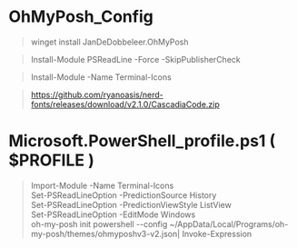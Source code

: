 ﻿# OhMyPosh_Config
>winget install JanDeDobbeleer.OhMyPosh

>Install-Module PSReadLine -Force -SkipPublisherCheck

>Install-Module -Name Terminal-Icons

>https://github.com/ryanoasis/nerd-fonts/releases/download/v2.1.0/CascadiaCode.zip

# Microsoft.PowerShell_profile.ps1 ( $PROFILE )
>Import-Module -Name Terminal-Icons \
>Set-PSReadLineOption -PredictionSource History \
>Set-PSReadLineOption -PredictionViewStyle ListView \
>Set-PSReadLineOption -EditMode Windows \
>oh-my-posh init powershell --config ~/AppData/Local/Programs/oh-my-posh/themes/ohmyposhv3-v2.json| Invoke-Expression
